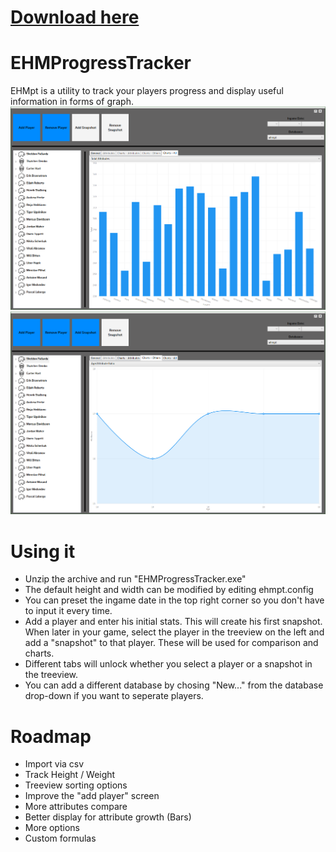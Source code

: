 # **[Download here](https://github.com/Gabisonfire/ehmpt/releases/download/0.1Beta/EHMpt.7z)**

# EHMProgressTracker

EHMpt is a utility to track your players progress and display useful information in forms of graph.
![main](screenshots/ehmpt1.png)
![main](screenshots/ehmpt2.png)

# Using it
- Unzip the archive and run "EHMProgressTracker.exe"
- The default height and width can be modified by editing ehmpt.config
- You can preset the ingame date in the top right corner so you don't have to input it every time.
- Add a player and enter his initial stats. This will create his first snapshot. When later in your game, select the player in the treeview on the left and add a "snapshot" to that player. These will be used for comparison and charts.
- Different tabs will unlock whether you select a player or a snapshot in the treeview.
- You can add a different database by chosing "New..." from the database drop-down if you want to seperate players.

# Roadmap
- Import via csv
- Track Height / Weight
- Treeview sorting options 
- Improve the "add player" screen
- More attributes compare
- Better display for attribute growth (Bars)
- More options
- Custom formulas
